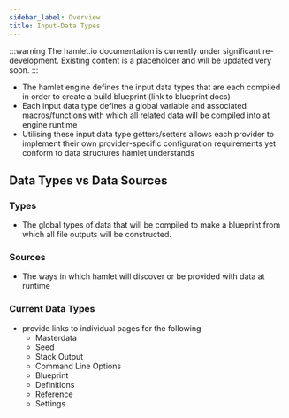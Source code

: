 ```yaml
---
sidebar_label: Overview
title: Input-Data Types
---
```


:::warning
The hamlet.io documentation is currently under significant re-development. Existing content is a placeholder and will be updated very soon.
:::

* The hamlet engine defines the input data types that are each compiled in order to create a build blueprint (link to blueprint docs)
* Each input data type defines a global variable and associated macros/functions with which all related data will be compiled into at engine runtime
* Utilising these input data type getters/setters allows each provider to implement their own provider-specific configuration requirements yet conform to data structures hamlet understands

## Data Types vs Data Sources

### Types

* The global types of data that will be compiled to make a blueprint from which all file outputs will be constructed.

### Sources

* The ways in which hamlet will discover or be provided with data at runtime


### Current Data Types

* provide links to individual pages for the following
  * Masterdata
  * Seed
  * Stack Output
  * Command Line Options
  * Blueprint
  * Definitions
  * Reference
  * Settings

